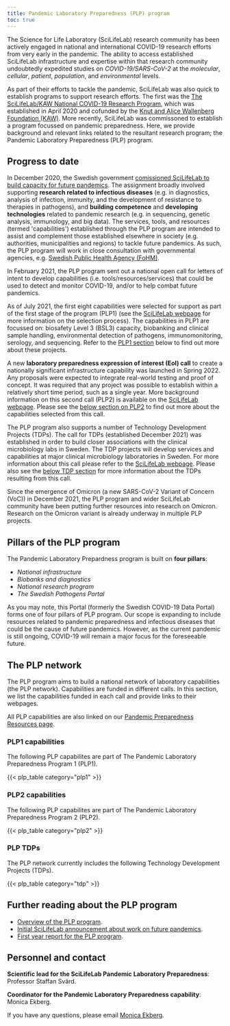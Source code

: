 ```yaml
---
title: Pandemic Laboratory Preparedness (PLP) program
toc: true
---
```


The Science for Life Laboratory (SciLifeLab) research community has been actively engaged in national and international COVID-19 research efforts from very early in the pandemic. The ability to access established SciLifeLab infrastructure and expertise within that research community undoubtedly expedited studies on *COVID-19/SARS-CoV-2* at the *molecular*, *cellular*, *patient*, *population*, and *environmental* levels.

As part of their efforts to tackle the pandemic, SciLifeLab was also quick to establish programs to support research efforts. The first was the [The SciLifeLab/KAW National COVID-19 Research Program](https://www.scilifelab.se/pandemic-response/covid-19-research-program/), which was established in April 2020 and cofunded by the [Knut and Alice Wallenberg Foundation (KAW)](https://kaw.wallenberg.org/stiftelsens-satsningar-pa-atgarder-mot-coronaviruset). More recently, SciLifeLab was commissoned to establish a program focussed on pandemic preparedness. Here, we provide background and relevant links related to the resultant research program; the Pandemic Laboratory Preparedness (PLP) program.

## Progress to date

In December 2020, the Swedish government [comissioned SciLifeLab to build capacity for future pandemics](https://www.regeringen.se/rattsliga-dokument/proposition/2020/12/forskning-frihet-framtid--kunskap-och-innovation-for-sverige/). The assignment broadly involved supporting **research related to infectious diseases** (e.g. in diagnostics, analysis of infection, immunity, and the development of resistance to therapies in pathogens), and **building competence** and **developing technologies** related to pandemic research (e.g. in sequencing, genetic analysis, immunology, and big data). The services, tools, and resources (termed 'capabilities') established through the PLP program are intended to assist and complement those established elsewhere in society (e.g. authorities, municipalities and regions) to tackle future pandemics. As such, the PLP program will work in close consultation with governmental agencies, e.g. [Swedish Public Health Agency (FoHM)](www.folkhalsomyndigheten.se).

In February 2021, the PLP program sent out a national open call for letters of intent to develop capabilities (i.e. tools/resources/services) that could be used to detect and monitor COVID-19, and/or to help combat future pandemics.

As of July 2021, the first eight capabilities were selected for support as part of the first stage of the program (PLP1) (see the [SciLifeLab webpage](https://www.scilifelab.se/pandemic-response/pandemic-laboratory-preparedness/) for more information on the selection process). The capabilities in PLP1 are focussed on: biosafety Level 3 (BSL3) capacity, biobanking and clinical sample handling, environmental detection of pathogens, immunomonitoring, serology, and sequencing. Refer to the [PLP1 section](/plp-program-background/#plp1-capabilities) below to find out more about these projects.

A new **laboratory preparedness expression of interest (EoI) call** to create a nationally significant infrastructure capability was launched in Spring 2022. Any proposals were expected to integrate real-world testing and proof of concept. It was required that any project was possible to establish within a relatively short time period, such as a single year. More background information on this second call (PLP2) is available on the [SciLifeLab webpage](https://www.scilifelab.se/capabilities/pandemic-laboratory-preparedness/pandemic-response/calls/call-for-new-pandemic-laboratory-preparedness-capabilities-plp-2/). Please see the [below section on PLP2](/plp-program-background/#plp2-capabilities) to find out more about the capabilities selected from this call.

The PLP program also supports a number of Technology Development Projects (TDPs). The call for TDPs (established December 2021) was established in order to build closer associations with the clinical microbiology labs in Sweden. The TDP projects will develop services and capabilities at major clinical microbiology laboratories in Sweden. For more information about this call please refer to the [SciLifeLab webpage](https://www.scilifelab.se/news/call-for-new-pandemic-laboratory-preparedness-capabilities-plp-cm-tdp/). Please also see the [below TDP section](/plp-program-background/#plp-tdps) for more information about the TDPs resulting from this call.

Since the emergence of Omicron (a new SARS-CoV-2 Variant of Concern (VoC)) in December 2021, the PLP program and wider SciLifeLab community have been putting further resources into research on Omicron. Research on the Omicron variant is already underway in multiple PLP projects.

## Pillars of the PLP program

The Pandemic Laboratory Prepardness program is built on **four pillars**:

* *National infrastructure*
* *Biobanks and diagnostics*
* *National research program*
* *The Swedish Pathogens Portal*

As you may note, this Portal (formerly the Swedish COVID-19 Data Portal) forms one of four pillars of PLP program. Our scope is expanding to include resources related to pandemic preparedness and infectious diseases that could be the cause of future pandemics. However, as the current pandemic is still ongoing, COVID-19 will remain a major focus for the foreseeable future.

## The PLP network

The PLP program aims to build a national network of laboratory capabilities (the PLP network). Capabilities are funded in different calls. In this section, we list the capabilities funded in each call and provide links to their webpages.

All PLP capabilities are also linked on our [Pandemic Preparedness Resources page](/resources/).

### PLP1 capabilities

The following PLP capabilites are part of The Pandemic Laboratory Preparedness Program 1 (PLP1).

{{< plp_table category="plp1" >}}

### PLP2 capabilities

The following PLP capabilites are part of The Pandemic Laboratory Preparedness Program 2 (PLP2).

{{< plp_table category="plp2" >}}

### PLP TDPs

The PLP network currently includes the following Technology Development Projects (TDPs).

{{< plp_table category="tdp" >}}

## Further reading about the PLP program

* [Overview of the PLP program](https://www.scilifelab.se/capabilities/pandemic-laboratory-preparedness/).
* [Initial SciLifeLab announcement about work on future pandemics](https://www.scilifelab.se/news/strong-basic-research-prepares-sweden-for-future-pandemics).
* [First year report for the PLP program](https://www.scilifelab.se/wp-content/uploads/2022/05/Stark-grundforskning-rustar-Sverige-for-Covid-19-och-framtida-pandemier.pdf).

## Personnel and contact

**Scientific lead for the SciLifeLab Pandemic Laboratory Preparedness**: Professor Staffan Svärd.

**Coordinator for the Pandemic Laboratory Preparedness capability**: Monica Ekberg.

If you have any questions, please email <a href="mailto:monica.ekberg@scilifelab.se">Monica Ekberg</a>.
